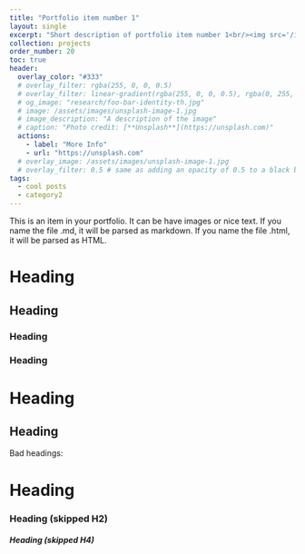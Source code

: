 ```yaml
---
title: "Portfolio item number 1"
layout: single
excerpt: "Short description of portfolio item number 1<br/><img src='/images/500x300.png'>"
collection: projects
order_number: 20
toc: true
header: 
  overlay_color: "#333"
  # overlay_filter: rgba(255, 0, 0, 0.5)
  # overlay_filter: linear-gradient(rgba(255, 0, 0, 0.5), rgba(0, 255, 255, 0.5))
  # og_image: "research/foo-bar-identity-th.jpg"
  # image: /assets/images/unsplash-image-1.jpg
  # image_description: "A description of the image"
  # caption: "Photo credit: [**Unsplash**](https://unsplash.com)"
  actions:
    - label: "More Info"
    - url: "https://unsplash.com"
  # overlay_image: /assets/images/unsplash-image-1.jpg
  # overlay_filter: 0.5 # same as adding an opacity of 0.5 to a black background
tags:
  - cool posts
  - category2
---
```


This is an item in your portfolio. It can be have images or nice text. If you name the file .md, it will be parsed as markdown. If you name the file .html, it will be parsed as HTML. 

# Heading
## Heading
### Heading
### Heading
# Heading
## Heading

Bad headings:

# Heading
### Heading (skipped H2)
##### Heading (skipped H4)